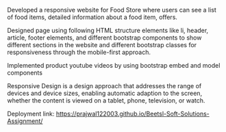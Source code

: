 Developed a responsive website for Food Store where users can see a list of food items, detailed information about a food item, offers.

Designed page using following HTML structure elements like li, header, article, footer elements, and different bootstrap components to show different sections in the website and different bootstrap classes for responsiveness through the mobile-first approach.

Implemented product youtube videos by using bootstrap embed and model components 

Responsive Design is a design approach that addresses the range of devices and device sizes, enabling automatic adaption to the screen, whether the content is viewed on a tablet, phone, television, or watch.

Deployment link: https://prajwal122003.github.io/Beetsl-Soft-Solutions-Assignment/
